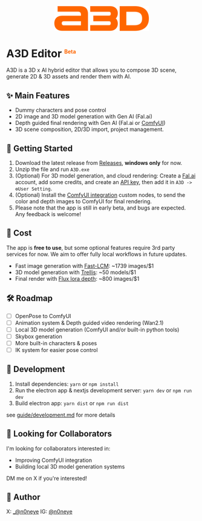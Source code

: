 <p align="center">
  <img src="/frontend/public/logo.svg" width="250" alt="A3D Logo">
</p>


# A3D Editor <sup style="color: #FF6600; font-size: 14px;">Beta</sup>

A3D is a 3D x AI hybrid editor that allows you to compose 3D scene, generate 2D & 3D assets and render them with AI.


## ✨ Main Features

- Dummy characters and pose control
- 2D image and 3D model generation with Gen AI (Fal.ai)
- Depth guided final rendering with Gen AI (Fal.ai or [ComfyUI](https://github.com/n0neye/A3D-comfyui-integration))
- 3D scene composition, 2D/3D import, project management.


## 🚀 Getting Started

1. Download the latest release from [Releases](https://github.com/n0neye/A3D/releases/), **windows only** for now.
2. Unzip the file and run `A3D.exe`
3. (Optional) For 3D model generation, and cloud rendering: Create a [Fal.ai](https://fal.ai) account, add some credits, and create an [API key](https://fal.ai/dashboard/keys), then add it in `A3D -> ⚙️User Setting`.
4. (Optional) Install the [ComfyUI integration](https://github.com/n0neye/A3D-comfyui-integration) custom nodes, to send the color and depth images to ComfyUI for final rendering.
5. Please note that the app is still in early beta, and bugs are expected. Any feedback is welcome!


## 💸 Cost
The app is **free to use**, but some optional features require 3rd party services for now. We aim to offer fully local workflows in future updates.
- Fast image generation with [Fast-LCM](https://fal.ai/models/fal-ai/fast-lcm-diffusion): ~1739 images/$1
- 3D model generation with [Trellis](https://fal.ai/models/fal-ai/trellis): ~50 models/$1
- Final render with [Flux lora depth](https://fal.ai/models/fal-ai/flux-control-lora-depth/image-to-image): ~800 images/$1


## 🛠️ Roadmap

- [ ] OpenPose to ComfyUI
- [ ] Animation system & Depth guided video rendering (Wan2.1)
- [ ] Local 3D model generation (ComfyUI and/or built-in python tools)
- [ ] Skybox generation
- [ ] More built-in characters & poses
- [ ] IK system for easier pose control

## 🧪 Development

1. Install dependencies: `yarn` or `npm install`
1. Run the electron app & nextjs development server: `yarn dev` or `npm run dev`
1. Build electron app: `yarn dist` or `npm run dist`

see [guide/development.md](guide/development.md) for more details

## 🤝 Looking for Collaborators

I'm looking for collaborators interested in:
- Improving ComfyUI integration
- Building local 3D model generation systems

DM me on X if you're interested!

## 🤖 Author
X: [_@n0neye](https://x.com/_n0neye)
IG: [@n0neye](https://www.instagram.com/n0neye/) 



